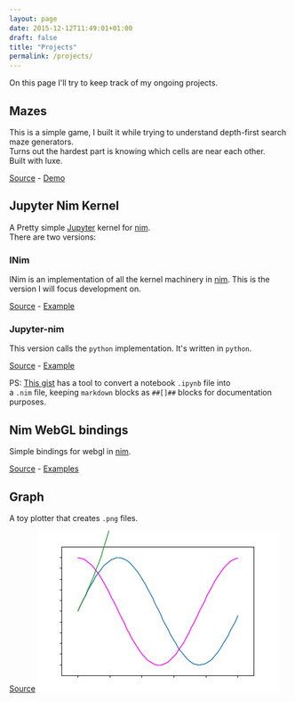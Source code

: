 ```yaml
---
layout: page
date: 2015-12-12T11:49:01+01:00
draft: false
title: "Projects"
permalink: /projects/
---
```

On this page I'll try to keep track of my ongoing projects.

## Mazes
This is a simple game, I built it while trying to understand depth-first search maze generators.  
Turns out the hardest part is knowing which cells are near each other.  
Built with luxe.  
  
[Source](https://github.com/stisa/mazes/) - [Demo](/mazes)  

## Jupyter Nim Kernel
A Pretty simple [Jupyter](http://jupyter.org/) kernel for [nim](http://nim-lang.org).  
There are two versions:

### INim
INim is an implementation of all the kernel machinery in [nim](http://nim-lang.org).
This is the version I will focus development on.

[Source](https://github.com/stisa/INim) - [Example](https://github.com/stisa/INim/blob/master/examples/example-notebook.ipynb)

### Jupyter-nim
This version calls the `python` implementation. It's written in `python`.

[Source](https://github.com/stisa/jupyter-nim-kernel) - [Example](https://github.com/stisa/jupyter-nim-kernel/blob/master/example-notebook.ipynb)  


PS: [This gist](https://gist.github.com/stisa/27b9d2f4aed9c85d7501ea38e15d9865) has a tool to convert a  notebook `.ipynb` file into  
a `.nim` file, keeping `markdown` blocks as `##[]##` blocks for documentation purposes.  

## Nim WebGL bindings
Simple bindings for webgl in [nim](http://nim-lang.org).

[Source](https://github.com/stisa/webgl) - [Examples](/webgl)

## Graph 
A toy plotter that creates `.png` files.

[Source](https://github.com/stisa/graph) 
![An example](https://github.com/stisa/graph/blob/master/examples/example2.png)